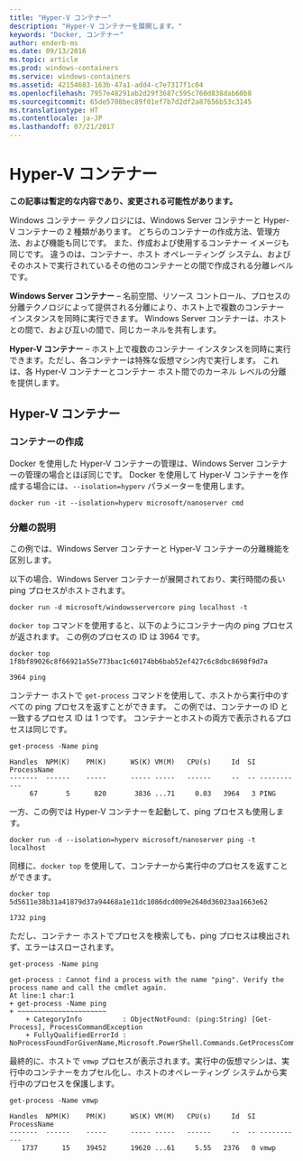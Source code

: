 ```yaml
---
title: "Hyper-V コンテナー"
description: "Hyper-V コンテナーを展開します。"
keywords: "Docker, コンテナー"
author: enderb-ms
ms.date: 09/13/2016
ms.topic: article
ms.prod: windows-containers
ms.service: windows-containers
ms.assetid: 42154683-163b-47a1-add4-c7e7317f1c04
ms.openlocfilehash: 7957e48291ab2d29f3687c595c760d838dab60b8
ms.sourcegitcommit: 65de5708bec89f01ef7b7d2df2a87656b53c3145
ms.translationtype: HT
ms.contentlocale: ja-JP
ms.lasthandoff: 07/21/2017
---
```

# Hyper-V コンテナー

**この記事は暫定的な内容であり、変更される可能性があります。** 

Windows コンテナー テクノロジには、Windows Server コンテナーと Hyper-V コンテナーの 2 種類があります。 どちらのコンテナーの作成方法、管理方法、および機能も同じです。 また、作成および使用するコンテナー イメージも同じです。 違うのは、コンテナー、ホスト オペレーティング システム、およびそのホストで実行されているその他のコンテナーとの間で作成される分離レベルです。

**Windows Server コンテナー** – 名前空間、リソース コントロール、プロセスの分離テクノロジによって提供される分離により、ホスト上で複数のコンテナー インスタンスを同時に実行できます。  Windows Server コンテナーは、ホストとの間で、および互いの間で、同じカーネルを共有します。

**Hyper-V コンテナー** – ホスト上で複数のコンテナー インスタンスを同時に実行できます。ただし、各コンテナーは特殊な仮想マシン内で実行します。 これは、各 Hyper-V コンテナーとコンテナー ホスト間でのカーネル レベルの分離を提供します。

## Hyper-V コンテナー

### コンテナーの作成

Docker を使用した Hyper-V コンテナーの管理は、Windows Server コンテナーの管理の場合とほぼ同じです。 Docker を使用して Hyper-V コンテナーを作成する場合には、`--isolation=hyperv` パラメーターを使用します。

```none
docker run -it --isolation=hyperv microsoft/nanoserver cmd
```

### 分離の説明

この例では、Windows Server コンテナーと Hyper-V コンテナーの分離機能を区別します。 

以下の場合、Windows Server コンテナーが展開されており、実行時間の長い ping プロセスがホストされます。

```none
docker run -d microsoft/windowsservercore ping localhost -t
```

`docker top` コマンドを使用すると、以下のようにコンテナー内の ping プロセスが返されます。 この例のプロセスの ID は 3964 です。

```none
docker top 1f8bf89026c8f66921a55e773bac1c60174bb6bab52ef427c6c8dbc8698f9d7a

3964 ping
```

コンテナー ホストで `get-process` コマンドを使用して、ホストから実行中のすべての ping プロセスを返すことができます。 この例では、コンテナーの ID と一致するプロセス ID は 1 つです。 コンテナーとホストの両方で表示されるプロセスは同じです。

```none
get-process -Name ping

Handles  NPM(K)    PM(K)      WS(K) VM(M)   CPU(s)     Id  SI ProcessName
-------  ------    -----      ----- -----   ------     --  -- -----------
     67       5      820       3836 ...71     0.03   3964   3 PING
```

一方、この例では Hyper-V コンテナーを起動して、ping プロセスも使用します。 

```none
docker run -d --isolation=hyperv microsoft/nanoserver ping -t localhost
```

同様に、`docker top` を使用して、コンテナーから実行中のプロセスを返すことができます。

```none
docker top 5d5611e38b31a41879d37a94468a1e11dc1086dcd009e2640d36023aa1663e62

1732 ping
```

ただし、コンテナー ホストでプロセスを検索しても、ping プロセスは検出されず、エラーはスローされます。

```none
get-process -Name ping

get-process : Cannot find a process with the name "ping". Verify the process name and call the cmdlet again.
At line:1 char:1
+ get-process -Name ping
+ ~~~~~~~~~~~~~~~~~~~~~~
    + CategoryInfo          : ObjectNotFound: (ping:String) [Get-Process], ProcessCommandException
    + FullyQualifiedErrorId : NoProcessFoundForGivenName,Microsoft.PowerShell.Commands.GetProcessCommand
```

最終的に、ホストで `vmwp` プロセスが表示されます。実行中の仮想マシンは、実行中のコンテナーをカプセル化し、ホストのオペレーティング システムから実行中のプロセスを保護します。

```none
get-process -Name vmwp

Handles  NPM(K)    PM(K)      WS(K) VM(M)   CPU(s)     Id  SI ProcessName
-------  ------    -----      ----- -----   ------     --  -- -----------
   1737      15    39452      19620 ...61     5.55   2376   0 vmwp
```
